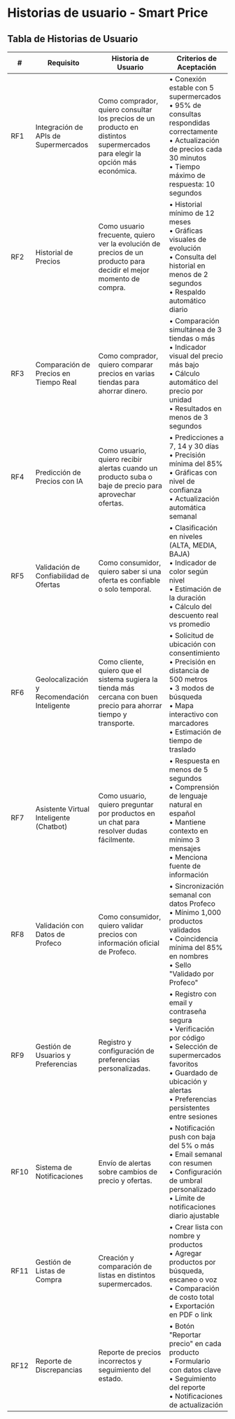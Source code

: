 # Historias de usuario - Smart Price

## Tabla de Historias de Usuario

| #   | Requisito                       | Historia de Usuario                                                                 | Criterios de Aceptación                                                                                             |
|-----|---------------------------------|-------------------------------------------------------------------------------------|---------------------------------------------------------------------------------------------------------------------|
| RF1 | Integración de APIs de Supermercados | Como comprador, quiero consultar los precios de un producto en distintos supermercados para elegir la opción más económica. | • Conexión estable con 5 supermercados<br>• 95% de consultas respondidas correctamente<br>• Actualización de precios cada 30 minutos<br>• Tiempo máximo de respuesta: 10 segundos |
| RF2 | Historial de Precios            | Como usuario frecuente, quiero ver la evolución de precios de un producto para decidir el mejor momento de compra. | • Historial mínimo de 12 meses<br>• Gráficas visuales de evolución<br>• Consulta del historial en menos de 2 segundos<br>• Respaldo automático diario |
| RF3 | Comparación de Precios en Tiempo Real | Como comprador, quiero comparar precios en varias tiendas para ahorrar dinero. | • Comparación simultánea de 3 tiendas o más<br>• Indicador visual del precio más bajo<br>• Cálculo automático del precio por unidad<br>• Resultados en menos de 3 segundos |
| RF4 | Predicción de Precios con IA    | Como usuario, quiero recibir alertas cuando un producto suba o baje de precio para aprovechar ofertas. | • Predicciones a 7, 14 y 30 días<br>• Precisión mínima del 85%<br>• Gráficas con nivel de confianza<br>• Actualización automática semanal |
| RF5 | Validación de Confiabilidad de Ofertas | Como consumidor, quiero saber si una oferta es confiable o solo temporal. | • Clasificación en niveles (ALTA, MEDIA, BAJA)<br>• Indicador de color según nivel<br>• Estimación de la duración<br>• Cálculo del descuento real vs promedio |
| RF6 | Geolocalización y Recomendación Inteligente | Como cliente, quiero que el sistema sugiera la tienda más cercana con buen precio para ahorrar tiempo y transporte. | • Solicitud de ubicación con consentimiento<br>• Precisión en distancia de 500 metros<br>• 3 modos de búsqueda<br>• Mapa interactivo con marcadores<br>• Estimación de tiempo de traslado |
| RF7 | Asistente Virtual Inteligente (Chatbot) | Como usuario, quiero preguntar por productos en un chat para resolver dudas fácilmente. | • Respuesta en menos de 5 segundos<br>• Comprensión de lenguaje natural en español<br>• Mantiene contexto en mínimo 3 mensajes<br>• Menciona fuente de información |
| RF8 | Validación con Datos de Profeco | Como consumidor, quiero validar precios con información oficial de Profeco. | • Sincronización semanal con datos Profeco<br>• Mínimo 1,000 productos validados<br>• Coincidencia mínima del 85% en nombres<br>• Sello "Validado por Profeco" |
| RF9 | Gestión de Usuarios y Preferencias | Registro y configuración de preferencias personalizadas. | • Registro con email y contraseña segura<br>• Verificación por código<br>• Selección de supermercados favoritos<br>• Guardado de ubicación y alertas<br>• Preferencias persistentes entre sesiones |
| RF10| Sistema de Notificaciones       | Envío de alertas sobre cambios de precio y ofertas. | • Notificación push con baja del 5% o más<br>• Email semanal con resumen<br>• Configuración de umbral personalizado<br>• Límite de notificaciones diario ajustable |
| RF11| Gestión de Listas de Compra     | Creación y comparación de listas en distintos supermercados. | • Crear lista con nombre y productos<br>• Agregar productos por búsqueda, escaneo o voz<br>• Comparación de costo total<br>• Exportación en PDF o link |
| RF12| Reporte de Discrepancias        | Reporte de precios incorrectos y seguimiento del estado. | • Botón "Reportar precio" en cada producto<br>• Formulario con datos clave<br>• Seguimiento del reporte<br>• Notificaciones de actualización |
